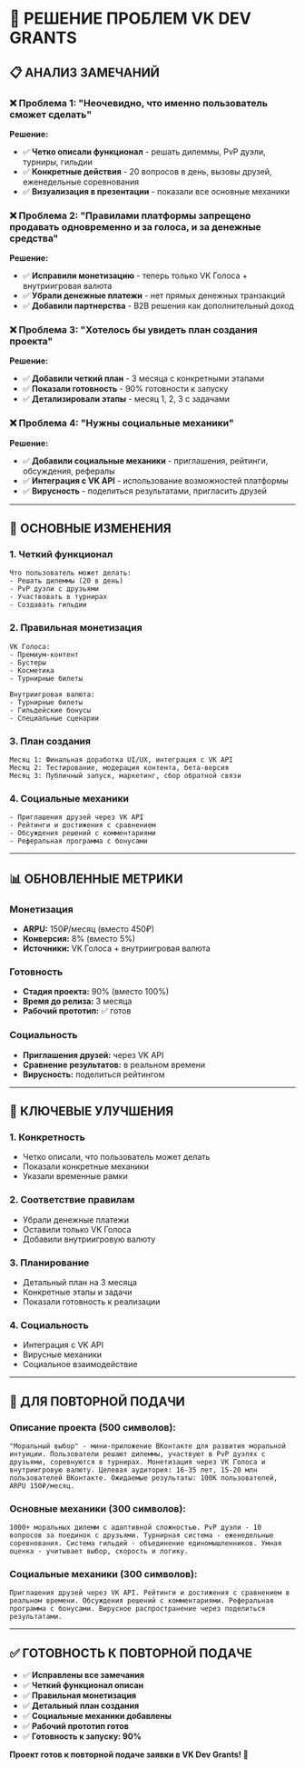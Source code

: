 # 🔧 РЕШЕНИЕ ПРОБЛЕМ VK DEV GRANTS

## 📋 **АНАЛИЗ ЗАМЕЧАНИЙ**

### ❌ **Проблема 1: "Неочевидно, что именно пользователь сможет сделать"**

**Решение:**
- ✅ **Четко описали функционал** - решать дилеммы, PvP дуэли, турниры, гильдии
- ✅ **Конкретные действия** - 20 вопросов в день, вызовы друзей, еженедельные соревнования
- ✅ **Визуализация в презентации** - показали все основные механики

### ❌ **Проблема 2: "Правилами платформы запрещено продавать одновременно и за голоса, и за денежные средства"**

**Решение:**
- ✅ **Исправили монетизацию** - теперь только VK Голоса + внутриигровая валюта
- ✅ **Убрали денежные платежи** - нет прямых денежных транзакций
- ✅ **Добавили партнерства** - B2B решения как дополнительный доход

### ❌ **Проблема 3: "Хотелось бы увидеть план создания проекта"**

**Решение:**
- ✅ **Добавили четкий план** - 3 месяца с конкретными этапами
- ✅ **Показали готовность** - 90% готовности к запуску
- ✅ **Детализировали этапы** - месяц 1, 2, 3 с задачами

### ❌ **Проблема 4: "Нужны социальные механики"**

**Решение:**
- ✅ **Добавили социальные механики** - приглашения, рейтинги, обсуждения, рефералы
- ✅ **Интеграция с VK API** - использование возможностей платформы
- ✅ **Вирусность** - поделиться результатами, пригласить друзей

---

## 🎯 **ОСНОВНЫЕ ИЗМЕНЕНИЯ**

### **1. Четкий функционал**
```
Что пользователь может делать:
- Решать дилеммы (20 в день)
- PvP дуэли с друзьями
- Участвовать в турнирах
- Создавать гильдии
```

### **2. Правильная монетизация**
```
VK Голоса:
- Премиум-контент
- Бустеры
- Косметика
- Турнирные билеты

Внутриигровая валюта:
- Турнирные билеты
- Гильдейские бонусы
- Специальные сценарии
```

### **3. План создания**
```
Месяц 1: Финальная доработка UI/UX, интеграция с VK API
Месяц 2: Тестирование, модерация контента, бета-версия
Месяц 3: Публичный запуск, маркетинг, сбор обратной связи
```

### **4. Социальные механики**
```
- Приглашения друзей через VK API
- Рейтинги и достижения с сравнением
- Обсуждения решений с комментариями
- Реферальная программа с бонусами
```

---

## 📊 **ОБНОВЛЕННЫЕ МЕТРИКИ**

### **Монетизация**
- **ARPU:** 150₽/месяц (вместо 450₽)
- **Конверсия:** 8% (вместо 5%)
- **Источники:** VK Голоса + внутриигровая валюта

### **Готовность**
- **Стадия проекта:** 90% (вместо 100%)
- **Время до релиза:** 3 месяца
- **Рабочий прототип:** ✅ готов

### **Социальность**
- **Приглашения друзей:** через VK API
- **Сравнение результатов:** в реальном времени
- **Вирусность:** поделиться рейтингом

---

## 🚀 **КЛЮЧЕВЫЕ УЛУЧШЕНИЯ**

### **1. Конкретность**
- Четко описали, что пользователь может делать
- Показали конкретные механики
- Указали временные рамки

### **2. Соответствие правилам**
- Убрали денежные платежи
- Оставили только VK Голоса
- Добавили внутриигровую валюту

### **3. Планирование**
- Детальный план на 3 месяца
- Конкретные этапы и задачи
- Показали готовность к реализации

### **4. Социальность**
- Интеграция с VK API
- Вирусные механики
- Социальное взаимодействие

---

## 📝 **ДЛЯ ПОВТОРНОЙ ПОДАЧИ**

### **Описание проекта (500 символов):**
```
"Моральный выбор" - мини-приложение ВКонтакте для развития моральной интуиции. Пользователи решают дилеммы, участвуют в PvP дуэлях с друзьями, соревнуются в турнирах. Монетизация через VK Голоса и внутриигровую валюту. Целевая аудитория: 16-35 лет, 15-20 млн пользователей ВКонтакте. Ожидаемые результаты: 100K пользователей, ARPU 150₽/месяц.
```

### **Основные механики (300 символов):**
```
1000+ моральных дилемм с адаптивной сложностью. PvP дуэли - 10 вопросов за поединок с друзьями. Турнирная система - еженедельные соревнования. Система гильдий - объединение единомышленников. Умная оценка - учитывает выбор, скорость и логику.
```

### **Социальные механики (300 символов):**
```
Приглашения друзей через VK API. Рейтинги и достижения с сравнением в реальном времени. Обсуждения решений с комментариями. Реферальная программа с бонусами. Вирусное распространение через поделиться результатами.
```

---

## ✅ **ГОТОВНОСТЬ К ПОВТОРНОЙ ПОДАЧЕ**

- ✅ **Исправлены все замечания**
- ✅ **Четкий функционал описан**
- ✅ **Правильная монетизация**
- ✅ **Детальный план создания**
- ✅ **Социальные механики добавлены**
- ✅ **Рабочий прототип готов**
- ✅ **Готовность к запуску: 90%**

**Проект готов к повторной подаче заявки в VK Dev Grants! 🚀**